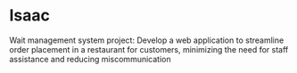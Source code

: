 # Isaac

Wait management system project: Develop a web application to streamline order placement in a restaurant for customers, minimizing the need for staff assistance and reducing miscommunication
